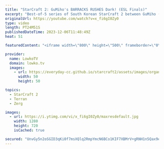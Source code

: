 ```yaml
---
title: "StarCraft 2: GuMiho's BARRACKS RUSHES Dark! (ESL Finals)"
excerpt: "Best-of-5 series of South Korean StarCraft 2 between GuMiho (Terran) and Dark (Zerg). This match is the finals of the ESL Open Cup 203 North America. GuMiho decides to build multiple Barracks on his opponent's side of the map in every game. Some good ol' Terran cheese. Support my work: https://patreon.com/lowkotv"
originalUrl: https://youtube.com/watch?v=x_fi6gI0Zy0
type: video
length: PT24M51S
publishedDateTime: 2023-12-06T11:48:49Z
heat: 51

featuredContent: "<iframe width=\"800\" height=\"500\" frameborder=\"0\" src=\"https://www.youtube.com/embed/x_fi6gI0Zy0\" allow=\"accelerometer; autoplay; encrypted-media; gyroscope; picture-in-picture\" allowfullscreen></iframe>"

provider:
  name: LowkoTV
  domain: lowko.tv
  images:
    - url: https://everyday-cc.github.io/starcraft2/assets/images/organizations/lowko.tv-50x50.jpg
      width: 50
      height: 50

topics:
  - StarCraft 2
  - Terran
  - Zerg

images:
  - url: https://i.ytimg.com/vi/x_fi6gI0Zy0/maxresdefault.jpg
    width: 1280
    height: 720
    isCached: true

secured: "UnvGy5n2oSGID3qKi0f7msXQlq2RmpYmcN6BCo1KIF7XBMrV+gRNH1n5Qax9enytRihQJ90uR8Nk3W+1Lj8s9tQvQ+6iEJLG4kIXlRJKMQxWRNPyCGZln5NVko0mEt6wnXwS5F6+kOEScE+uscI052c2MNbJTcDqm6Not4HLFAGJmDIiHURD7uYtxc3RJfTt8YMGsx+E7chW6pip3DBk1HSrVZxBR3e68BEhmMG5vuaZRw8rVp3NTkDsYqHd0255kW/RJkri4gll35c5NOX8iMWqV84GRqCFGStvIcYci7/TUfBc3OYnirlJbZLajv+il3PBfw1GImDjGwFBGfyDvlnScAgPrR1pgSxEcgkNenEXKvC8Psdy7glaLZPqXDqt04+AS9decR/QhPn9hLG91XgIxbDSOX/rA9nTh7y7bN4=;UzbmWY1YsFQMnyFsLIdfvQ=="
---
```


